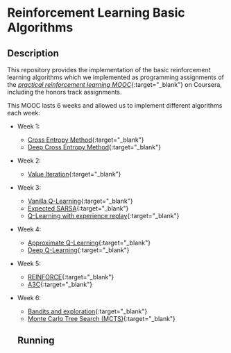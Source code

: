 # Reinforcement Learning Basic Algorithms

## Description
This repository provides the implementation of the basic reinforcement learning algorithms which we implemented as programming assignments of the [_practical reinforcement learning MOOC_](https://www.coursera.org/learn/practical-rl){:target="_blank"} on Coursera, including the honors track assignments.

This MOOC lasts 6 weeks and allowed us to implement different algorithms each week:
* Week 1:
   * [Cross Entropy Method](./week1/02_crossentropy_method.ipynb){:target="_blank"}
   * [Deep Cross Entropy Method](./week1/03_deep_crossentropy_method.ipynb){:target="_blank"}
   
* Week 2:
   * [Value Iteration](./week2/04_practice_value_iteration.ipynb){:target="_blank"}

* Week 3:
   * [Vanilla Q-Learning](./week3/05_qlearning.ipynb){:target="_blank"}
   * [Expected SARSA](./week3/06_sarsa.ipynb){:target="_blank"}
   * [Q-Learning with experience replay](./week3/07_experience_replay.ipynb){:target="_blank"}
     
* Week 4:
   * [Approximate Q-Learning](./week4/08_practice_approx_qlearning.ipynb){:target="_blank"}
   * [Deep Q-Learning](./week4/09_dqn_atari.ipynb){:target="_blank"}

* Week 5:
   * [REINFORCE](./week5/10_practice_reinforce.ipynb){:target="_blank"}
   * [A3C](./week5/11_practice_a3c.ipynb){:target="_blank"}

* Week 6:
   * [Bandits and exploration](./week6/12_bandits.ipynb){:target="_blank"}
   * [Monte Carlo Tree Search (MCTS)](./week6/13_practice_mcts.ipynb){:target="_blank"}
   
   ## Running

